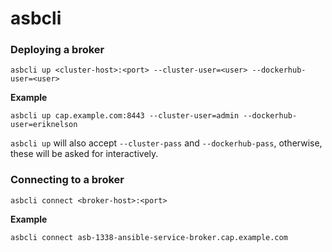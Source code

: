 # asbcli

### Deploying a broker

`asbcli up <cluster-host>:<port> --cluster-user=<user> --dockerhub-user=<user>`

**Example**

`asbcli up cap.example.com:8443 --cluster-user=admin --dockerhub-user=eriknelson`

`asbcli up` will also accept `--cluster-pass` and `--dockerhub-pass`, otherwise,
these will be asked for interactively.

### Connecting to a broker

`asbcli connect <broker-host>:<port>`

**Example**

`asbcli connect asb-1338-ansible-service-broker.cap.example.com`
